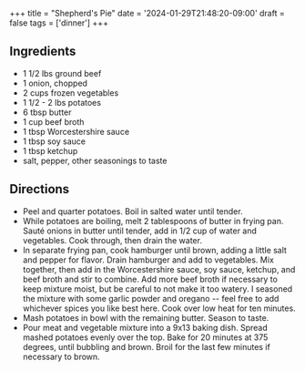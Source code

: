 +++
title = "Shepherd's Pie"
date = '2024-01-29T21:48:20-09:00'
draft = false
tags = ['dinner']
+++

## Ingredients
* 1 1/2 lbs ground beef
* 1 onion, chopped
* 2 cups frozen vegetables
* 1 1/2 - 2 lbs potatoes
* 6 tbsp butter
* 1 cup beef broth
* 1 tbsp Worcestershire sauce
* 1 tbsp soy sauce
* 1 tbsp ketchup
* salt, pepper, other seasonings to taste

## Directions
* Peel and quarter potatoes. Boil in salted water until tender.
* While potatoes are boiling, melt 2 tablespoons of butter in frying pan. Sauté onions in butter until tender, add in 1/2 cup of water and vegetables. Cook through, then drain the water.
* In separate frying pan, cook hamburger until brown, adding a little salt and pepper for flavor. Drain hamburger and add to vegetables. Mix together, then add in the Worcestershire sauce, soy sauce, ketchup, and beef broth and stir to combine. Add more beef broth if necessary to keep mixture moist, but be careful to not make it too watery. I seasoned the mixture with some garlic powder and oregano -- feel free to add whichever spices you like best here. Cook over low heat for ten minutes.
* Mash potatoes in bowl with the remaining butter. Season to taste.
* Pour meat and vegetable mixture into a 9x13 baking dish. Spread mashed potatoes evenly over the top. Bake for 20 minutes at 375 degrees, until bubbling and brown. Broil for the last few minutes if necessary to brown.
